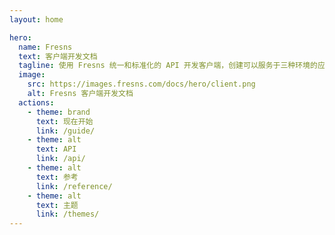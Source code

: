 ```yaml
---
layout: home

hero:
  name: Fresns
  text: 客户端开发文档
  tagline: 使用 Fresns 统一和标准化的 API 开发客户端，创建可以服务于三种环境的应用程序，只需一次开发努力，确保兼容性和效率。
  image:
    src: https://images.fresns.com/docs/hero/client.png
    alt: Fresns 客户端开发文档
  actions:
    - theme: brand
      text: 现在开始
      link: /guide/
    - theme: alt
      text: API
      link: /api/
    - theme: alt
      text: 参考
      link: /reference/
    - theme: alt
      text: 主题
      link: /themes/
---
```

